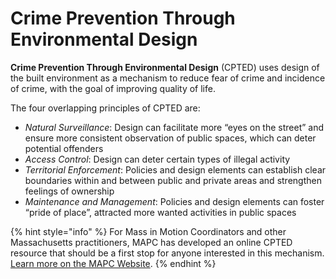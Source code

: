 # Crime Prevention Through Environmental Design

**Crime Prevention Through Environmental Design** (CPTED) uses design of the built environment as a mechanism to reduce fear of crime and incidence of crime, with the goal of improving quality of life.

The four overlapping principles of CPTED are:&#x20;

* _Natural Surveillance_: Design can facilitate more “eyes on the street” and ensure more consistent  observation of public spaces, which can deter potential offenders&#x20;
* _Access Control_: Design can deter certain types of illegal activity&#x20;
* _Territorial Enforcement_: Policies and design elements can establish clear boundaries within and between public and private areas and strengthen feelings of ownership&#x20;
* _Maintenance and Management_: Policies and design elements can foster “pride of place”, attracted more wanted activities in public spaces&#x20;

{% hint style="info" %}
For Mass in Motion Coordinators and other Massachusetts practitioners, MAPC has developed an online CPTED resource that should be a first stop for anyone interested in this mechanism. [Learn more on the MAPC Website](http://cpted.mapc.org).&#x20;
{% endhint %}
